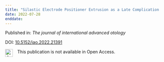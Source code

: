```yaml
---
title: "Silastic Electrode Positioner Extrusion as a Late Complication of Cochlear Implantation Surgery."
date: 2022-07-28
enddate:
---
```


Published in: *The journal of international advanced otology*

DOI: [10.5152/iao.2022.21391](https://doi.org/10.5152/iao.2022.21391)

<img src="https://upload.wikimedia.org/wikipedia/commons/thumb/0/0e/Closed_Access_logo_transparent.svg/1200px-Closed_Access_logo_transparent.svg.png" alt="drawing" width="25" align="left"/> &nbsp;&nbsp;&nbsp;This publication is not available in Open Access.


